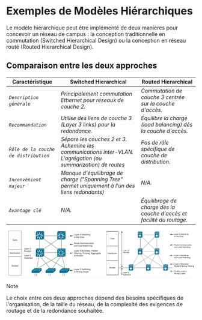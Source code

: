 # Exemples de Modèles Hiérarchiques

Le modèle hiérarchique peut être implémenté de deux manières pour concevoir un réseau de campus : la conception traditionnelle en commutation (Switched Hierarchical Design) ou la conception en réseau routé (Routed Hierarchical Design).

## Comparaison entre les deux approches 

Caractéristique | Switched Hierarchical | Routed Hierarchical
-----           | ----                      | ----             
*`Description générale`* | *Principalement commutation Ethernet pour réseaux de couche 2.* | *Commutation de couche 3 centrée sur la couche d'accès.*
*`Recommandation`* | *Utilise des liens de couche 3 (Layer 3 links) pour la redondance.* | *Équilibre la charge (load balancing) dès la couche d'accès.*
*`Rôle de la couche de distribution`* | *Sépare les couches 2 et 3. Achemine les communications inter-VLAN. L’agrégation (ou summarization) de routes* | *Pas de rôle spécifique de couche de distribution.*
*`Inconvénient majeur`* | *Manque d'équilibrage de charge ("Spanning Tree" permet uniquement à l'un des liens redondants)* | *N/A.*
*`Avantage clé`* | *N/A.* | *Équilibrage de charge dès la couche d'accès et facilité du routage.*

![Alt text](images/switchedhierarchicaldesign.jpg)

> [!NOTE] 
> Le choix entre ces deux approches dépend des besoins spécifiques de l'organisation, de la taille du réseau, de la complexité des exigences de routage et de la redondance souhaitée.